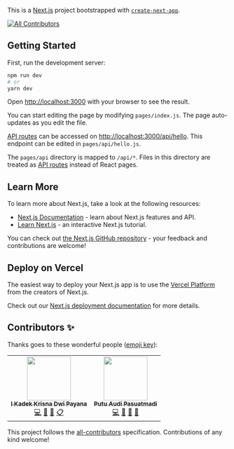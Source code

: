 This is a [Next.js](https://nextjs.org/) project bootstrapped with [`create-next-app`](https://github.com/vercel/next.js/tree/canary/packages/create-next-app).
<!-- ALL-CONTRIBUTORS-BADGE:START - Do not remove or modify this section -->
[![All Contributors](https://img.shields.io/badge/all_contributors-1-orange.svg?style=flat-square)](#contributors-)
<!-- ALL-CONTRIBUTORS-BADGE:END -->

## Getting Started

First, run the development server:

```bash
npm run dev
# or
yarn dev
```

Open [http://localhost:3000](http://localhost:3000) with your browser to see the result.

You can start editing the page by modifying `pages/index.js`. The page auto-updates as you edit the file.

[API routes](https://nextjs.org/docs/api-routes/introduction) can be accessed on [http://localhost:3000/api/hello](http://localhost:3000/api/hello). This endpoint can be edited in `pages/api/hello.js`.

The `pages/api` directory is mapped to `/api/*`. Files in this directory are treated as [API routes](https://nextjs.org/docs/api-routes/introduction) instead of React pages.

## Learn More

To learn more about Next.js, take a look at the following resources:

- [Next.js Documentation](https://nextjs.org/docs) - learn about Next.js features and API.
- [Learn Next.js](https://nextjs.org/learn) - an interactive Next.js tutorial.

You can check out [the Next.js GitHub repository](https://github.com/vercel/next.js/) - your feedback and contributions are welcome!

## Deploy on Vercel

The easiest way to deploy your Next.js app is to use the [Vercel Platform](https://vercel.com/new?utm_medium=default-template&filter=next.js&utm_source=create-next-app&utm_campaign=create-next-app-readme) from the creators of Next.js.

Check out our [Next.js deployment documentation](https://nextjs.org/docs/deployment) for more details.

## Contributors ✨

Thanks goes to these wonderful people ([emoji key](https://allcontributors.org/docs/en/emoji-key)):

<!-- ALL-CONTRIBUTORS-LIST:START - Do not remove or modify this section -->
<!-- prettier-ignore-start -->
<!-- markdownlint-disable -->
<table>
  <tr>
    <td align="center"><a href="https://github.com/krisnadwipayana07"><img src="https://avatars.githubusercontent.com/u/72346645?v=4?s=100" width="100px;" alt=""/><br /><sub><b>I Kadek Krisna Dwi Payana</b></sub></a><br /><a href="https://github.com/SIC-Unud/Main-WebApp/commits?author=krisnadwipayana07" title="Code">💻</a> <a href="https://github.com/SIC-Unud/Main-WebApp/commits?author=krisnadwipayana07" title="Documentation">📖</a> <a href="#tool-krisnadwipayana07" title="Tools">🔧</a> <a href="#eventOrganizing-krisnadwipayana07" title="Event Organizing">📋</a></td>
    <td align="center"><a href="https://github.com/audipasuatmadi"><img src="https://avatars.githubusercontent.com/u/63685606?v=4?s=100" width="100px;" alt=""/><br /><sub><b>Putu Audi Pasuatmadi</b></sub></a><br /><a href="https://github.com/SIC-Unud/Main-WebApp/commits?author=audipasuatmadi" title="Code">💻</a> <a href="https://github.com/SIC-Unud/Main-WebApp/commits?author=audipasuatmadi" title="Documentation">📖</a> <a href="#tool-audipasuatmadi" title="Tools">🔧</a> <a href="https://github.com/SIC-Unud/Main-WebApp/pulls?q=is%3Apr+reviewed-by%3Aaudipasuatmadi" title="Reviewed Pull Requests">👀</a></td>
  </tr>
</table>

<!-- markdownlint-restore -->
<!-- prettier-ignore-end -->

<!-- ALL-CONTRIBUTORS-LIST:END -->

This project follows the [all-contributors](https://github.com/all-contributors/all-contributors) specification. Contributions of any kind welcome!
